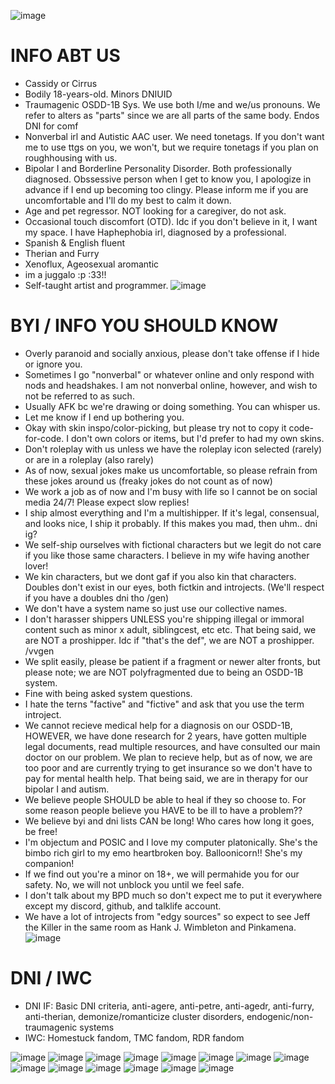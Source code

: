 ![image](https://github.com/user-attachments/assets/52fee095-8873-4ef9-9b4e-54c65fc34d2b)
# INFO ABT US
- Cassidy or Cirrus
- Bodily 18-years-old. Minors DNIUID
- Traumagenic OSDD-1B Sys. We use both I/me and we/us pronouns. We refer to alters as "parts" since we are all parts of the same body. Endos DNI for comf
- Nonverbal irl and Autistic AAC user. We need tonetags. If you don't want me to use ttgs on you, we won't, but we require tonetags if you plan on roughhousing with us.
- Bipolar I and Borderline Personality Disorder. Both professionally diagnosed. Obssessive person when I get to know you, I apologize in advance if I end up becoming too clingy. Please inform me if you are uncomfortable and I'll do my best to calm it down.
- Age and pet regressor. NOT looking for a caregiver, do not ask.
- Occasional touch discomfort (OTD). Idc if you don't believe in it, I want my space. I have Haphephobia irl, diagnosed by a professional.
- Spanish & English fluent
- Therian and Furry
- Xenoflux, Ageosexual aromantic
- im a juggalo :p :33!!
- Self-taught artist and programmer.
![image](https://github.com/user-attachments/assets/f1f3fab3-be4a-42c5-b0fa-4d266bc2fd99)
# BYI / INFO YOU SHOULD KNOW
- Overly paranoid and socially anxious, please don't take offense if I hide or ignore you.
- Sometimes I go "nonverbal" or whatever online and only respond with nods and headshakes. I am not nonverbal online, however, and wish to not be referred to as such.
- Usually AFK bc we're drawing or doing something. You can whisper us.
- Let me know if I end up bothering you.
- Okay with skin inspo/color-picking, but please try not to copy it code-for-code. I don't own colors or items, but I'd prefer to had my own skins.
- Don't roleplay with us unless we have the roleplay icon selected (rarely) or are in a roleplay (also rarely)
- As of now, sexual jokes make us uncomfortable, so please refrain from these jokes around us (freaky jokes do not count as of now)
- We work a job as of now and I'm busy with life so I cannot be on social media 24/7! Please expect slow replies!
- I ship almost everything and I'm a multishipper. If it's legal, consensual, and looks nice, I ship it probably. If this makes you mad, then uhm.. dni ig?
- We self-ship ourselves with fictional characters but we legit do not care if you like those same characters. I believe in my wife having another lover!
- We kin characters, but we dont gaf if you also kin that characters. Doubles don't exist in our eyes, both fictkin and introjects. (We'll respect if you have a doubles dni tho /gen)
- We don't have a system name so just use our collective names.
- I don't harasser shippers UNLESS you're shipping illegal or immoral content such as minor x adult, siblingcest, etc etc. That being said, we are NOT a proshipper. Idc if "that's the def", we are NOT a proshipper. /vvgen
- We split easily, please be patient if a fragment or newer alter fronts, but please note; we are NOT polyfragmented due to being an OSDD-1B system.
- Fine with being asked system questions.
- I hate the terns "factive" and "fictive" and ask that you use the term introject.
- We cannot recieve medical help for a diagnosis on our OSDD-1B, HOWEVER, we have done research for 2 years, have gotten multiple legal documents, read multiple resources, and have consulted our main doctor on our problem. We plan to recieve help, but as of now, we are too poor and are currently trying to get insurance so we don't have to pay for mental health help. That being said, we are in therapy for our bipolar I and autism.
- We believe people SHOULD be able to heal if they so choose to. For some reason people believe you HAVE to be ill to have a problem??
- We believe byi and dni lists CAN be long! Who cares how long it goes, be free!
- I'm objectum and POSIC and I love my computer platonically. She's the bimbo rich girl to my emo heartbroken boy. Balloonicorn!! She's my companion!
- If we find out you're a minor on 18+, we will permahide you for our safety. No, we will not unblock you until we feel safe.
- I don't talk about my BPD much so don't expect me to put it everywhere except my discord, github, and talklife account.
- We have a lot of introjects from "edgy sources" so expect to see Jeff the Killer in the same room as Hank J. Wimbleton and Pinkamena.
![image](https://github.com/user-attachments/assets/549b6ca5-9023-42e8-a2f5-cb4db688e2b0)
# DNI / IWC
- DNI IF: Basic DNI criteria, anti-agere, anti-petre, anti-agedr, anti-furry, anti-therian, demonize/romanticize cluster disorders, endogenic/non-traumagenic systems
- IWC: Homestuck fandom, TMC fandom, RDR fandom

![image](https://github.com/user-attachments/assets/12c724da-9dcb-47d0-a2f0-031018267051) ![image](https://github.com/user-attachments/assets/3ea03648-a1da-4f30-ad82-a94c7af1531a) ![image](https://github.com/user-attachments/assets/8d73ee28-7c3b-4f0f-bf13-8d21fcf5b86f) ![image](https://github.com/user-attachments/assets/c0906e2d-4088-400e-b6d1-272a210d968f) ![image](https://github.com/user-attachments/assets/998d2743-a0f3-404d-b77e-b2228fe61e4c) ![image](https://github.com/user-attachments/assets/852e6fe3-2014-4549-bd35-2c5cbebeacc4) ![image](https://github.com/user-attachments/assets/a3387ea1-2c11-4f7c-bad9-72b554012f57) ![image](https://github.com/user-attachments/assets/7af64bbf-9af1-4af7-8ca4-5de159e45356) ![image](https://github.com/user-attachments/assets/9d55dc18-843f-4298-b30a-1ea319b686e4) ![image](https://github.com/user-attachments/assets/c7fd2278-fab5-4408-926b-40ee265de784) ![image](https://github.com/user-attachments/assets/2c91b313-ce6a-4034-8ac7-57d02384c6ff) ![image](https://github.com/user-attachments/assets/4ce982ce-3152-4729-9c07-1142646b72d2) ![image](https://github.com/user-attachments/assets/19af4e50-73de-4bdb-82cd-0c63580ea046) ![image](https://github.com/user-attachments/assets/9e3a04e5-aca5-4f16-8652-90039ca025fc) 
